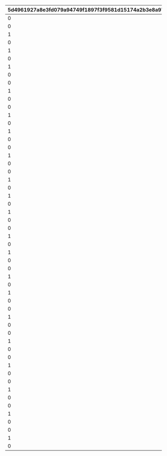 |5d4961927a8e3fd079a94749f1897f3f9581d15174a2b3e8a97e3c377967ac72|649bee93644e8135cd3bf9dbe31003b57f04a3478ac3a35aee3884bafd0b1404|ba6fac2dbc84cdde7fbffa71b5d24521f891ae1c63cf7c35d4d0fd5d0338924f|34280d437184982812dd799a5cf4a12531fab6567d6e72269ff30ef50e99e015|a0616a175b2342db91181d98c87afab3be538f72ade93777704bc479ab4a3e7a|7d2ef0dc9c3a7323efdd23243ba1173032985d37a4e39477f5cc860f34aeae0a|ce8f53eacaead88ac1faafbbdcd3343b5c515e26685fc36a1fece3f93337c395|be8a1caa8a05a08bada893d6554569e42c565e91d47d5bfcf6087b7be3ded735|9dba6c6e1e4201c874ccd7a543f8d1be76e63160bf6867c3b1eb76db33008f1e|1d461971ecd7b769014d7384a79c5f7a85778262aec264ce617362645214ae42|915502474cc19e7c6ba4b6d7c58ce36f82e3c6a0582def0f29b642b0008ed030|122aa7504e7e17d0cf0d9fc70d41a0247493df5fdbe1b31a1549daa445842646|
| --- | --- | --- | --- | --- | --- | --- | --- | --- | --- | --- | --- |
|0|1|0|vo_10020900|0|0|1010001|1|2|vo_10020900_0001|0|0|
|0|1|0|0|0.818181818181818|0|1010002|2|1|0|1|180|
|1|1|0|0|0|0.818181818181818|1010003|3|4|0|1|0|
|0|1|0|0|0.634285714285714|0|1010004|4|1|0|2|148|
|1|1|0|0|0|1.03428571428571|1010005|5|4|0|2|0|
|0|1|148|0|1.33714285714286|0|1010006|6|1|0|2|460|
|1|1|0|0|0|2.13714285714286|1010007|7|4|0|2|0|
|0|1|0|vo_10020900|0|0|1010008|8|2|vo_10020900_0002|0|0|
|0|1|0|0|1.12948051948052|0|1010009|9|1|0|3|223|
|1|1|0|0|0|2.12948051948052|1010010|10|4|0|3|0|
|0|1|0|vo_10020900|0|0|1010011|11|2|vo_10020900_0003|0|0|
|0|1|223|0|0.545454545454545|0|1010012|12|1|0|3|343|
|1|1|0|0|0|1.04545454545455|1010013|13|4|0|3|0|
|0|1|343|0|1.71545454545455|0|1010014|14|1|0|3|700|
|1|1|0|0|0|2.71545454545455|1010015|15|4|0|3|0|
|0|1|0|vo_10020900|0|0|1010016|16|2|vo_10020900_0004|0|0|
|0|1|0|0|1.67857142857143|0|1010017|17|1|0|4|275|
|1|1|0|0|0|2.17857142857143|1010018|18|4|0|4|0|
|0|1|0|vo_10020900|0|0|1010019|19|2|vo_10020900_0005|0|0|
|0|1|275|0|1.28311688311688|0|1010020|20|1|0|4|465|
|1|1|0|0|0|1.98311688311688|1010021|21|4|0|4|0|
|0|1|465|0|1.2987012987013|0|1010022|22|1|0|4|715|
|1|1|0|0|0|1.9987012987013|1010023|23|4|0|4|0|
|0|1|0|0|2.07792207792208|0|1010024|24|1|0|5|400|
|1|1|0|0|0|3.07792207792208|1010025|25|4|0|5|0|
|0|1|0|vo_10020900|0|0|1010026|26|2|vo_10020900_0006|0|0|
|0|1|0|0|1.06363636363636|0|1010027|27|1|0|6|182|
|1|1|0|0|0|1.56363636363636|1010028|28|4|0|6|0|
|0|1|182|0|2.96|0|1010029|29|1|0|6|700|
|1|1|0|0|0|3.96|1010030|30|4|0|6|0|
|0|1|0|vo_10020900|0|0|1010031|31|2|vo_10020900_0007|0|0|
|0|1|0|0|0.386363636363636|0|1010032|32|1|0|7|85|
|1|1|0|0|0|0.886363636363636|1010033|33|4|0|7|0|
|0|1|85|0|3.54090909090909|0|1010034|34|1|0|7|750|
|1|1|0|0|0|4.54090909090909|1010035|35|4|0|7|0|
|0|1|0|vo_10020900|0|0|1010036|36|2|vo_10020900_0008|0|0|
|0|1|0|0|0.431818181818182|0|1010037|37|1|0|8|95|
|1|1|0|0|0|1.03181818181818|1010038|38|4|0|8|0|
|0|1|0|vo_10020900|0|0|1010039|39|2|vo_10020900_0009|0|0|
|0|1|95|0|0.709090909090909|0|1010040|40|1|0|8|235|
|1|1|0|0|0|1.30909090909091|1010041|41|4|0|8|0|
|0|1|0|vo_10020900|0|0|1010042|42|2|vo_10020900_0010|0|0|
|0|1|235|0|3.07662337662338|0|1010043|43|1|0|8|750|
|1|1|0|0|0|4.07662337662338|1010044|44|4|0|8|0|
|0|1|0|vo_10020900|0|0|1010045|45|2|vo_10020900_0011|0|0|
|0|1|0|0|1.43506493506493|0|1010046|46|1|0|9|170|
|1|1|0|0|0|2.43506493506493|1010047|47|4|0|9|0|
|0|1|0|vo_10020900|0|0|1010048|48|2|vo_10020900_0012|0|0|
|0|1|170|0|2.75|0|1010049|49|1|0|9|720|
|1|1|0|0|0|3.95|1010050|50|4|0|9|0|
|0|1|0|vo_10020900|0|0|1010051|51|2|vo_10020900_0013|0|0|
|0|1|170|0|1.67792207792208|0|1010052|52|1|0|10|585|
|1|1|0|0|0|2.27792207792208|1010053|53|4|0|10|0|
|0|1|585|0|0.9|0|1010054|54|1|0|10|750|